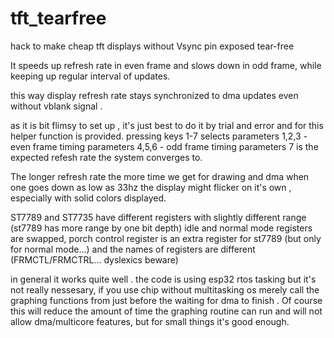 # tft_tearfree
hack to make cheap tft displays without Vsync pin exposed tear-free


It speeds up refresh rate in even frame and slows down in odd frame, while keeping up regular interval of updates.

this way display refresh rate stays synchronized to dma updates even without vblank signal . 

as it is bit flimsy to set up , it's just best to do it by trial and error and for this helper function is provided.
pressing keys 1-7 selects parameters
1,2,3 - even frame timing parameters
4,5,6 - odd frame timing parameters
7 is the expected refesh rate the system converges to. 

The longer refresh rate the more time we get for drawing and dma
when one goes down as low as 33hz the display might flicker on it's own , especially with solid colors displayed.

ST7789 and ST7735 have different registers with slightly different range (st7789 has more range by one bit depth)
idle and normal mode registers are swapped, porch control register is an extra register for st7789 (but only for normal mode...)
and the names of registers are different (FRMCTL/FRMCTRL... dyslexics beware)

in general it works quite well . 
the code is using esp32 rtos tasking but it's not really nessesary, if you use chip without multitasking os 
merely call the graphing functions from just before the waiting for dma to finish . 
Of course this will reduce the amount of time the graphing routine can run and will not allow dma/multicore features, but for small things it's good enough.

